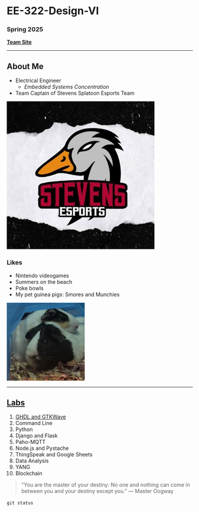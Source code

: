 # **EE-322-Design-VI** 
### Spring 2025
**[Team Site](https://sites.google.com/stevens.edu/cpe322-tps/home)**

---
## About Me
- Electrical Engineer
  - *Embedded Systems Concentration* 
- Team Captain of Stevens Splatoon Esports Team



![Stevens Esports](Stevensesports.jpg)


### Likes
- Nintendo videogames
- Summers on the beach
- Poke bowls
- My pet guinea pigs: Smores and Munchies

![Smores and Munchies](20220627_221402.jpg)




---
## [Labs](https://sit.instructure.com/courses/77142/assignments/557717)
1. [GHDL and GTKWave](https://github.com/bdiaz4/EE-322-Design-VI/blob/main/Lab%201.md)
2. Command Line
3. Python
4. Django and Flask
5. Paho-MQTT
6. Node.js and Pystache
7. ThingSpeak and Google Sheets
8. Data Analysis
9. YANG
10. Blockchain


> "You are the master of your destiny: No one and nothing can come in between you and your destiny except you.”
> — Master Oogway

`git status`
